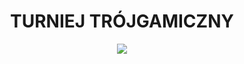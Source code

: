 <h1 align="center">TURNIEJ TRÓJGAMICZNY</h1>
<a href="https://t3g.pl">
<p align="center">
<img src="https://www.t3g.pl/wp-content/uploads/cropped-TTduzy-1.png">
</p>
</a>
